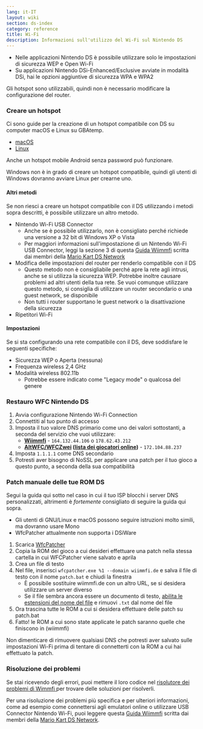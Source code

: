 ```yaml
---
lang: it-IT
layout: wiki
section: ds-index
category: reference
title: Wi-Fi
description: Informazioni sull'utilizzo del Wi-Fi sul Nintendo DS
---
```


- Nelle applicazioni Nintendo DS è possibile utilizzare solo le impostazioni di sicurezza WEP e Open Wi-Fi
- Su applicazioni Nintendo DSi-Enhanced/Esclusive avviate in modalità DSi, hai le opzioni aggiuntive di sicurezza WPA e WPA2

Gli hotspot sono utilizzabili, quindi non è necessario modificare la configurazione del router.

### Creare un hotspot
Ci sono guide per la creazione di un hotspot compatibile con DS su computer macOS e Linux su GBAtemp.
- [macOS](https://gbatemp.net/threads/571658)
- [Linux](https://gbatemp.net/threads/543283)

Anche un hotspot mobile Android senza password può funzionare.

Windows non è in grado di creare un hotspot compatibile, quindi gli utenti di Windows dovranno avviare Linux per crearne uno.
#### Altri metodi
Se non riesci a creare un hotspot compatibile con il DS utilizzando i metodi sopra descritti, è possibile utilizzare un altro metodo.
- Nintendo Wi-Fi USB Connector
  - Anche se è possibile utilizzarlo, non è consigliato perché richiede una versione a 32 bit di Windows XP o Vista
  - Per maggiori informazioni sull'impostazione di un Nintendo Wi-Fi USB Connector, leggi la sezione 3 di questa [Guida Wiimmfi](https://docs.google.com/document/d/1f3PChwQig40UaiPXlh-Gi5CggGiBPzyrpiecLZlT8ZE/edit?usp=sharing) scritta dai membri della [Mario Kart DS Network](https://discord.gg/pa9bea6)
- Modifica delle impostazioni del router per renderlo compatibile con il DS
  - Questo metodo non è consigliabile perché apre la rete agli intrusi, anche se si utilizza la sicurezza WEP. Potrebbe inoltre causare problemi ad altri utenti della tua rete. Se vuoi comunque utilizzare questo metodo, si consiglia di utilizzare un router secondario o una guest network, se disponibile
  - Non tutti i router supportano le guest network o la disattivazione della sicurezza
- Ripetitori Wi-Fi

#### Impostazioni
Se si sta configurando una rete compatibile con il DS, deve soddisfare le seguenti specifiche:
- Sicurezza WEP o Aperta (nessuna)
- Frequenza wireless 2,4 GHz
- Modalità wireless 802.11b
  - Potrebbe essere indicato come "Legacy mode" o qualcosa del genere

### Restauro WFC Nintendo DS
1. Avvia configurazione Nintendo Wi-Fi Connection
1. Connettiti al tuo punto di accesso
1. Imposta il tuo valore DNS primario come uno dei valori sottostanti, a seconda del servizio che vuoi utilizzare:
   - **[Wiimmfi](https://wiimmfi.de)** - `164.132.44.106` o `178.62.43.212`
   - **[AltWFC/WFCZwei](https://save-nintendo-wifi.com/) ([lista dei giocatori online](http://zwei.moe:9001))** - `172.104.88.237`
1. Imposta `1.1.1.1` come DNS secondario
1. Potresti aver bisogno di NoSSL per applicare una patch per il tuo gioco a questo punto, a seconda della sua compatibilità

### Patch manuale delle tue ROM DS
Segui la guida qui sotto nel caso in cui il tuo ISP blocchi i server DNS personalizzati, altrimenti è *fortemente* consigliato di seguire la guida qui sopra.

- Gli utenti di GNU/Linux e macOS possono seguire istruzioni molto simili, ma dovranno usare Mono
- WfcPatcher attualmente non supporta i DSiWare

1. Scarica [WfcPatcher](https://github.com/AdmiralCurtiss/WfcPatcher/releases)
1. Copia la ROM del gioco a cui desideri effettuare una patch nella stessa cartella in cui WFCPatcher viene salvato e aprila
1. Crea un file di testo
1. Nel file, inserisci `wfcpatcher.exe %1 --domain wiimmfi.de` e salva il file di testo con il nome `patch.bat` e chiudi la finestra
   - È possibile sostituire wiimmfi.de con un altro URL, se si desidera utilizzare un server diverso
   - Se il file sembra ancora essere un documento di testo, [abilita le estensioni del nome del file](https://dsi.cfw.guide/file-extensions-%28windows%29) e rimuovi `.txt` dal nome del file
1. Ora trascina tutte le ROM a cui si desidera effettuare delle patch su patch.bat
1. Fatto! le ROM a cui sono state applicate le patch saranno quelle che finiscono in (wiimmfi)

Non dimenticare di rimuovere qualsiasi DNS che potresti aver salvato sulle impostazioni Wi-Fi prima di tentare di connetterti con la ROM a cui hai effettuato la patch.

### Risoluzione dei problemi
Se stai ricevendo degli errori, puoi mettere il loro codice nel [risolutore dei problemi di Wimmfi ](https://wiimmfi.de/error) per trovare delle soluzioni per risolverli.

Per una risoluzione dei problemi più specifica e per ulteriori informazioni, come ad esempio come connettersi agli emulatori online o utilizzare USB Connector Nintendo Wi-Fi, puoi leggere questa [Guida Wiimmfi](https://docs.google.com/document/d/1f3PChwQig40UaiPXlh-Gi5CggGiBPzyrpiecLZlT8ZE/edit?usp=sharing) scritta dai membri della [Mario Kart DS Network](https://discord.gg/pa9bea6).
